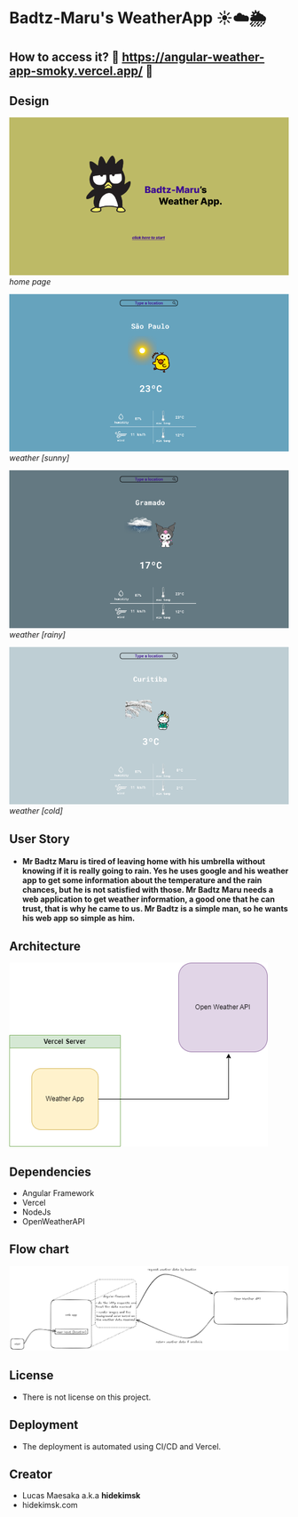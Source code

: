 # Badtz-Maru's WeatherApp ☀️☁️🌦️
## How to access it? 🔗 https://angular-weather-app-smoky.vercel.app/ 🔗
## Design
<img src="docs/home_page.png"></img>
_home page_

<img src="docs/sunny_page.png"></img>
_weather [sunny]_

<img src="docs/rainy_page.png"></img>
_weather [rainy]_

<img src="docs/cold_page.png"></img>
_weather [cold]_

## User Story
- #### Mr Badtz Maru is tired of leaving home with his umbrella without knowing if it is really going to rain. Yes he uses google and his weather app to get some information about the temperature and the rain chances, but he is not satisfied with those. Mr Badtz Maru needs a web application to get weather information, a good one that he can trust, that is why he came to us. Mr Badtz is a simple man, so he wants his web app so simple as him.
## Architecture
<img src="docs/archtecture.png"></img>
## Dependencies
- Angular Framework
- Vercel
- NodeJs
- OpenWeatherAPI
## Flow chart
<img src="docs/flow_chart.png"></img>
## License
- There is not license on this project.
## Deployment
- The deployment is automated using CI/CD and Vercel.
## Creator
- Lucas Maesaka a.k.a **hidekimsk**
- hidekimsk.com
